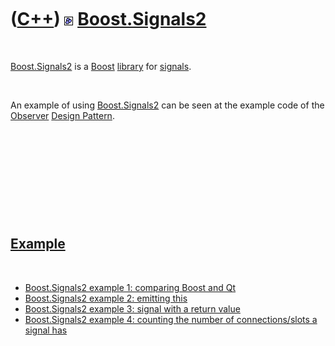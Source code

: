 



 

 

 

 

 

([C++](Cpp.htm)) ![Boost](PicBoost.png) [Boost.Signals2](CppSignals2.htm)
=========================================================================

 

[Boost.Signals2](CppSignals2.htm) is a [Boost](CppBoost.htm)
[library](CppLibrary.htm) for [signals](CppBoostSignal.htm).

 

An example of using [Boost.Signals2](CppSignals2.htm) can be seen at the
example code of the [Observer](CppDesignPatternObserver.htm) [Design
Pattern](CppDesignPattern.htm).

 

 

 

 

 

[Example](CppExample.htm)
-------------------------

 

-   [Boost.Signals2 example 1: comparing Boost and
    Qt](CppBoostSignals2Example1.htm)
-   [Boost.Signals2 example 2: emitting
    this](CppBoostSignals2Example2.htm)
-   [Boost.Signals2 example 3: signal with a return
    value](CppBoostSignals2Example3.htm)
-   [Boost.Signals2 example 4: counting the number of connections/slots
    a signal has](CppBoostSignals2Example4.htm)

 

 

 

 

 





 




